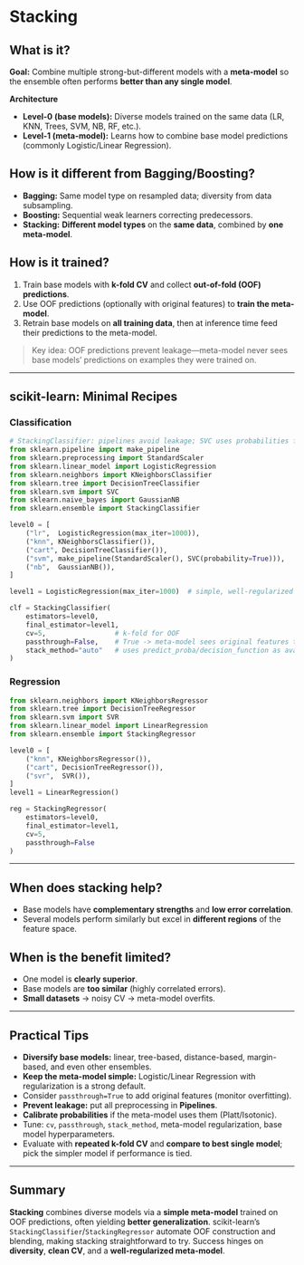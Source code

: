 # Stacking

## What is it?
**Goal:** Combine multiple strong-but-different models with a **meta-model** so the ensemble often performs **better than any single model**.

**Architecture**
- **Level-0 (base models):** Diverse models trained on the same data (LR, KNN, Trees, SVM, NB, RF, etc.).
- **Level-1 (meta-model):** Learns how to combine base model predictions (commonly Logistic/Linear Regression).

## How is it different from Bagging/Boosting?
- **Bagging:** Same model type on resampled data; diversity from data subsampling.
- **Boosting:** Sequential weak learners correcting predecessors.
- **Stacking:** **Different model types** on the **same data**, combined by **one meta-model**.

## How is it trained?
1. Train base models with **k-fold CV** and collect **out-of-fold (OOF) predictions**.
2. Use OOF predictions (optionally with original features) to **train the meta-model**.
3. Retrain base models on **all training data**, then at inference time feed their predictions to the meta-model.

> Key idea: OOF predictions prevent leakage—meta-model never sees base models’ predictions on examples they were trained on.

---

## scikit-learn: Minimal Recipes

### Classification
```python
# StackingClassifier: pipelines avoid leakage; SVC uses probabilities for meta-model.
from sklearn.pipeline import make_pipeline
from sklearn.preprocessing import StandardScaler
from sklearn.linear_model import LogisticRegression
from sklearn.neighbors import KNeighborsClassifier
from sklearn.tree import DecisionTreeClassifier
from sklearn.svm import SVC
from sklearn.naive_bayes import GaussianNB
from sklearn.ensemble import StackingClassifier

level0 = [
    ("lr",  LogisticRegression(max_iter=1000)),
    ("knn", KNeighborsClassifier()),
    ("cart", DecisionTreeClassifier()),
    ("svm", make_pipeline(StandardScaler(), SVC(probability=True))),
    ("nb",  GaussianNB()),
]

level1 = LogisticRegression(max_iter=1000)  # simple, well-regularized meta-model

clf = StackingClassifier(
    estimators=level0,
    final_estimator=level1,
    cv=5,                 # k-fold for OOF
    passthrough=False,    # True -> meta-model sees original features too
    stack_method="auto"   # uses predict_proba/decision_function as available
)
```

### Regression
```python
from sklearn.neighbors import KNeighborsRegressor
from sklearn.tree import DecisionTreeRegressor
from sklearn.svm import SVR
from sklearn.linear_model import LinearRegression
from sklearn.ensemble import StackingRegressor

level0 = [
    ("knn", KNeighborsRegressor()),
    ("cart", DecisionTreeRegressor()),
    ("svr",  SVR()),
]
level1 = LinearRegression()

reg = StackingRegressor(
    estimators=level0,
    final_estimator=level1,
    cv=5,
    passthrough=False
)
```

---

## When does stacking help?
- Base models have **complementary strengths** and **low error correlation**.
- Several models perform similarly but excel in **different regions** of the feature space.

## When is the benefit limited?
- One model is **clearly superior**.
- Base models are **too similar** (highly correlated errors).
- **Small datasets** → noisy CV → meta-model overfits.

---

## Practical Tips
- **Diversify base models:** linear, tree-based, distance-based, margin-based, and even other ensembles.
- **Keep the meta-model simple:** Logistic/Linear Regression with regularization is a strong default.
- Consider `passthrough=True` to add original features (monitor overfitting).
- **Prevent leakage:** put all preprocessing in **Pipelines**.
- **Calibrate probabilities** if the meta-model uses them (Platt/Isotonic).
- Tune: `cv`, `passthrough`, `stack_method`, meta-model regularization, base model hyperparameters.
- Evaluate with **repeated k-fold CV** and **compare to best single model**; pick the simpler model if performance is tied.

---

## Summary
**Stacking** combines diverse models via a **simple meta-model** trained on OOF predictions, often yielding **better generalization**. scikit-learn’s `StackingClassifier`/`StackingRegressor` automate OOF construction and blending, making stacking straightforward to try. Success hinges on **diversity**, **clean CV**, and a **well-regularized meta-model**.

